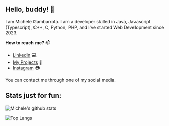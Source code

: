 ## Hello, buddy! 👋
I am Michele Gambarrota. I am a developer skilled in Java, Javascript (Typescript), C++, C, Python, PHP, and I've started Web Development since 2023.

**How to reach me?** 📫 
- [LinkedIn](https://www.linkedin.com/in/michele-gambarrota-400a39217/) 💻
- [My Projects](https://github.com/mgambarrota?tab=repositories) 📜
- [Instagram](https://www.instagram.com/michele_gambarrota/) 📷

You can contact me through one of my social media.

## Stats just for fun:
![Michele's github stats](https://github-readme-stats.vercel.app/api?username=mgambarrota&show_icons=true&theme=radical&include_all_commits=true&card_width=500&hide=issues&count_private=true)

![Top Langs](https://github-readme-stats.vercel.app/api/top-langs/?username=mgambarrota&show_icons=true&theme=radical&hide=issues&card_width=500)
